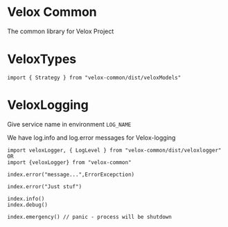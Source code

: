 # Velox Common  

The common library for Velox Project


# VeloxTypes
```
import { Strategy } from "velox-common/dist/veloxModels"

```

# VeloxLogging


Give service name in environment `LOG_NAME`

We have log.info and log.error messages for Velox-logging
```
import veloxLogger, { LogLevel } from "velox-common/dist/veloxlogger"
OR
import {veloxLogger} from "velox-common"

index.error("message...",ErrorExcepction)

index.error("Just stuf")

index.info()
index.debug()

index.emergency() // panic - process will be shutdown

```